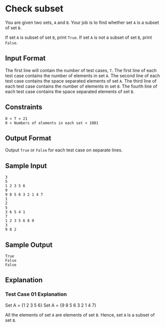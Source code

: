 # Check subset

You are given two sets, `A` and `B`.
Your job is to find whether set `A` is a subset of set `B`.

If set `A` is subset of set `B`, print `True`.
If set `A` is not a subset of set `B`, print `False`.

## Input Format

The first line will contain the number of test cases, `T`.
The first line of each test case contains the number of elements in set `A`.
The second line of each test case contains the space separated elements of set `A`.
The third line of each test case contains the number of elements in set `B`.
The fourth line of each test case contains the space separated elements of set `B`.

## Constraints

```
0 < T < 21
0 < Numbers of elements in each set < 1001
```

## Output Format

Output `True` or `False` for each test case on separate lines.

## Sample Input

```
3
5
1 2 3 5 6
9
9 8 5 6 3 2 1 4 7
1
2
5
3 6 5 4 1
7
1 2 3 5 6 8 9
3
9 8 2
```

## Sample Output

```
True 
False
False
```

## Explanation

### Test Case 01 Explanation

Set A = {1 2 3 5 6}
Set A = {9 8 5 6 3 2 1 4 7}

All the elements of set `A` are elements of set `B`.
Hence, set `A` is a subset of set `B`.